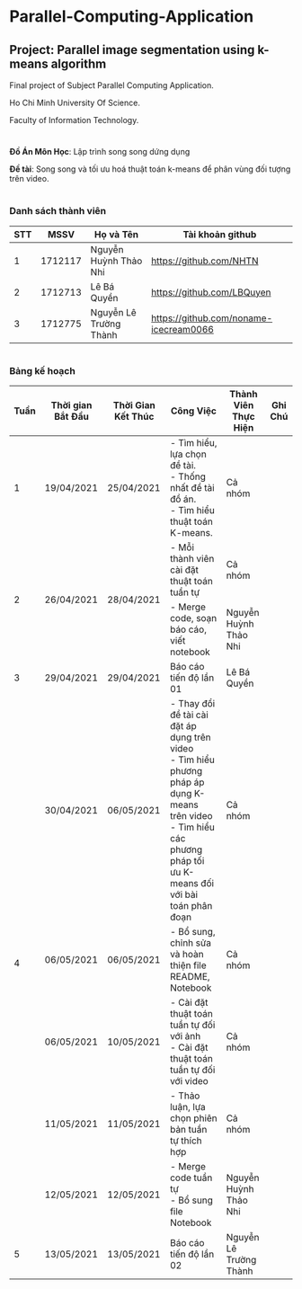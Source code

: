 # Parallel-Computing-Application

## Project: Parallel image segmentation using k-means algorithm

Final project of Subject Parallel Computing Application.

Ho Chi Minh University Of Science.

Faculty of Information Technology.
# 

**Đồ Án Môn Học**: Lập trình song song dứng dụng

**Đề tài**: Song song và tối ưu hoá thuật toán k-means để phân vùng đối tượng trên video.

#

### Danh sách thành viên

| STT | MSSV    | Họ và Tên              | Tài khoản github                         |
| --- | ------- | ---------------------- | ---------------------------------------- |
| 1   | 1712117 | Nguyễn Huỳnh Thảo Nhi  | <https://github.com/NHTN>                |
| 2   | 1712713 | Lê Bá Quyền            | <https://github.com/LBQuyen>             |
| 3   | 1712775 | Nguyễn Lê Trường Thành | <https://github.com/noname-icecream0066> |

#
### Bảng kế hoạch

<table>
<thead>
  <tr>
   <th>Tuần</th>
   <th>Thời gian Bắt Đầu</th>
   <th>Thời Gian Kết Thúc</th>
   <th>Công Việc</th>
   <th>Thành Viên Thực Hiện</th>
   <th>Ghi Chú</th>
  </tr>
</thead>
<tbody>
  <tr>
    <td>1</td>
    <td>19/04/2021</td>
    <td>25/04/2021</td>
    <td>
      - Tìm hiểu, lựa chọn đề tài.
      <br>
      - Thống nhất đề tài đồ án.
     <br>
     - Tìm hiểu thuật toán K-means.
   </td>
   <td>Cả nhóm</td>
   <td></td>
  </tr>
  <tr>
    <td rowspan="2">2</td>
    <td rowspan="2">26/04/2021</td>
    <td rowspan="2">28/04/2021</td>
    <td> 
    - Mỗi thành viên cài đặt thuật toán tuần tự
    </td>
    <td>Cả nhóm</td>
   <td></td>
  </tr>

  <tr>
    <td> 
    - Merge code, soạn báo cáo, viết notebook
    </td>
    <td>Nguyễn Huỳnh Thảo Nhi</td>
   <td></td>
  </tr>

   <tr>
    <td>3</td>
    <td>29/04/2021</td>
    <td>29/04/2021</td>
    <td>Báo cáo tiến độ lần 01</td>
    <td>Lê Bá Quyền</td>
    <td></td>
   </tr>
   <tr>
   <td rowspan="5">4</td>
    <td >30/04/2021</td>
    <td>06/05/2021</td>
    <td>
    - Thay đổi đề tài cài đặt áp dụng trên video
   <br>
    - Tìm hiểu phương pháp áp dụng K-means trên video
   <br>
    - Tìm hiểu các phương pháp tối ưu K-means đối với bài toán phân đoạn
   </td>
    <td>Cả nhóm</td>
  </tr>

  <tr>
    <td>06/05/2021</td>
    <td>06/05/2021</td>
    <td>
    - Bổ sung, chỉnh sửa và hoàn thiện file README, Notebook
   </td>
    <td>Cả nhóm</td>
  </tr>

  <tr>
    <td>06/05/2021</td>
    <td>10/05/2021</td>
    <td>
    - Cài đặt thuật toán tuần tự đối với ảnh
    </br>
    - Cài đặt thuật toán tuần tự đối với video
   </td>
    <td>Cả nhóm</td>
  </tr>

  <tr>
    <td>11/05/2021</td>
    <td>11/05/2021</td>
    <td>
    - Thảo luận, lựa chọn phiên bản tuần tự thích hợp
   </td>
    <td>Cả nhóm</td>
  </tr>

   <tr>
    <td>12/05/2021</td>
    <td>12/05/2021</td>
    <td>
    - Merge code tuần tự</br>
    - Bổ sung file Notebook
   </td>
    <td>Nguyễn Huỳnh Thảo Nhi</td>
  </tr>

   <tr>
   <td>5</td>
    <td>13/05/2021</td>
    <td>13/05/2021</td>
    <td>Báo cáo tiến độ lần 02</td>
    <td>Nguyễn Lê Trường Thành</td>
  </tr>
</tbody>
</table>
